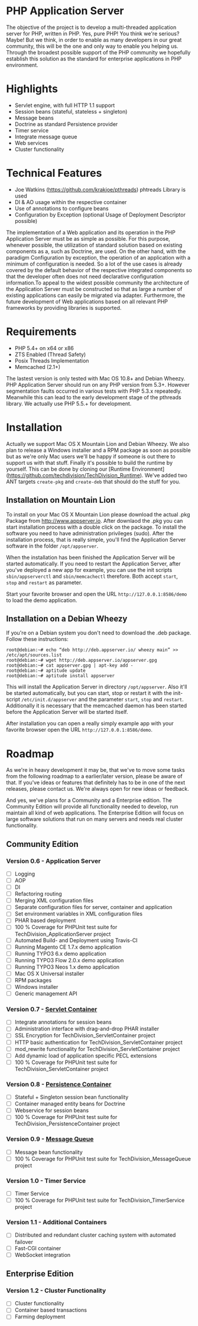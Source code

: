 # PHP Application Server

The objective of the project is to develop a multi-threaded application server for PHP, written in PHP. Yes, pure PHP! You think we're serious? Maybe! But we think, in order to enable as many developers in our great community, this will be the one and only way to enable you helping us. Through the broadest possible support of the PHP community we hopefully establish this solution as the standard for enterprise applications in PHP environment.

# Highlights

* Servlet engine, with full HTTP 1.1 support
* Session beans (stateful, stateless + singleton)
* Message beans
* Doctrine as standard Persistence provider
* Timer service
* Integrate message queue
* Web services
* Cluster functionality

# Technical Features

* Joe Watkins (https://github.com/krakjoe/pthreads) phtreads Library is used 
* DI & AO  usage within the respective container
* Use of annotations to configure beans
* Configuration by Exception (optional Usage of Deployment Descriptor possible)

The implementation of a Web application and its operation in the PHP Application Server must be as simple as possible. For this purpose, whenever possible, the utilization of standard solution based on existing components as a, such as Doctrine, are used. On the other hand, with the paradigm Configuration by exception, the operation of an application with a minimum of configuration is needed. So a lot of the use cases is already covered by the default behavior of the respective integrated components so that the developer often does not need declarative configuration information.To appeal to the widest possible community the architecture of the Application Server must be constructed so that as large a number of existing applications can easily be migrated via adapter. Furthermore, the future development of Web applications based on all relevant PHP frameworks by providing libraries is supported.

# Requirements

* PHP 5.4+ on x64 or x86
* ZTS Enabled (Thread Safety)
* Posix Threads Implementation
* Memcached (2.1+)

The lastest version is only tested with Mac OS 10.8+ and Debian Wheezy. PHP Application Server should run on any PHP version from 5.3+. However segmentation faults occurred in various tests with PHP 5.3.x repeatedly. Meanwhile this can lead to the early development stage of the pthreads library. We actually use PHP 5.5.+ for development.

# Installation

Actually we support Mac OS X Mountain Lion and Debian Wheezy. We also plan to release a Windows installer and a RPM package as soon as possible but as we're only Mac users we'll be happy if someone is out there to support us with that stuff. Finally it's possible to build the runtime by yourself. This can be done by cloning our [Runtime Environment] (https://github.com/techdivision/TechDivision_Runtime). We've added two ANT targets `create-pkg` and `create-deb` that should do the stuff for you.

## Installation on Mountain Lion

To install on your Mac OS X Mountain Lion please download the actual .pkg Package from http://www.appserver.io. 
After downlaod the .pkg you can start installation process with a double click on the package. To install the 
software you need to have administration privileges (sudo). After the installation process, that is really simple, 
you'll find the Application Server software in the folder `/opt/appserver`. 

When the installation has been finished the Application Server will be started automatically. If you need to restart 
the Application Server, after you've deployed a new app for example, you can use the init scripts `sbin/appserverctl` 
and `sbin/memcachectl` therefore. Both accept `start`, `stop` and `restart` as parameter.

Start your favorite browser and open the URL `http://127.0.0.1:8586/demo` to load the demo application.

## Installation on a Debian Wheezy

If you're on a Debian system you don't need to download the .deb package. Follow these instructions:

```
root@debian:~# echo “deb http://deb.appserver.io/ wheezy main” >> /etc/apt/sources.list
root@debian:~# wget http://deb.appserver.io/appserver.gpg
root@debian:~# cat appserver.gpg | apt-key add -
root@debian:~# aptitude update
root@debian:~# aptitude install appserver
```

This will install the Application Server in directory `/opt/appserver`. Also it'll be started automatically, but you 
can start, stop or restart it with the init-script `/etc/init.d/appserver` and the parameter `start`, `stop` and `restart`. Additionally it is necessary that the memcached daemon has been started before the Application Server will be started itself.

After installation you can open a really simply example app with your favorite browser open the URL 
`http://127.0.0.1:8586/demo`.

# Roadmap

As we're in heavy development it may be, that we've to move some tasks from the following roadmap to a earlier/later version, please be aware of that. If you've ideas or features that definitely has to be in one of the next releases, please contact us. We're always open for new ideas or feedback.

And yes, we've plans for a Community and a Enterprise edition. The Community Edition will provide all functionality needed to develop, run maintain all kind of web applications. The Enterprise Edition will focus on large software solutions that run on many servers and needs real cluster functionality.

## Community Edition

### Version 0.6 - Application Server

- [ ] Logging
- [ ] AOP
- [ ] DI
- [ ] Refactoring routing
- [ ] Merging XML configuration files
- [ ] Separate configuration files for server, container and application
- [ ] Set environment variables in XML configuration files
- [ ] PHAR based deployment
- [ ] 100 % Coverage for PHPUnit test suite for TechDivision_ApplicationServer project
- [ ] Automated Build- and Deployment using Travis-CI
- [ ] Running Magento CE 1.7.x demo application
- [ ] Running TYPO3 6.x demo application
- [ ] Running TYPO3 Flow 2.0.x demo application
- [ ] Running TYPO3 Neos 1.x demo application
- [ ] Mac OS X Universal installer
- [ ] RPM packages
- [ ] Windows installer
- [ ] Generic management API

### Version 0.7 - [Servlet Container](https://github.com/techdivision/TechDivision_ServletContainer)

- [ ] Integrate annotations for session beans
- [ ] Administration interface with drag-and-drop PHAR installer
- [ ] SSL Encryption for TechDivision_ServletContainer project
- [ ] HTTP basic authentication for TechDivision_ServletContainer project
- [ ] mod_rewrite functionality for TechDivision_ServletContainer project
- [ ] Add dynamic load of application specific PECL extensions
- [ ] 100 % Coverage for PHPUnit test suite for TechDivision_ServletContainer project

### Version 0.8 - [Persistence Container](https://github.com/techdivision/TechDivision_PersistenceContainer)

- [ ] Stateful + Singleton session bean functionality
- [ ] Container managed entity beans for Doctrine
- [ ] Webservice for session beans
- [ ] 100 % Coverage for PHPUnit test suite for TechDivision_PersistenceContainer project

### Version 0.9 - [Message Queue](https://github.com/techdivision/TechDivision_MessageQueue)

- [ ] Message bean functionality
- [ ] 100 % Coverage for PHPUnit test suite for TechDivision_MessageQueue project

### Version 1.0 - Timer Service

- [ ] Timer Service
- [ ] 100 % Coverage for PHPUnit test suite for TechDivision_TimerService project

### Version 1.1 - Additional Containers

- [ ] Distributed and redundant cluster caching system with automated failover
- [ ] Fast-CGI container
- [ ] WebSocket integration

## Enterprise Edition

### Version 1.2 - Cluster Functionality

- [ ] Cluster functionality
- [ ] Container based transactions
- [ ] Farming deployment
